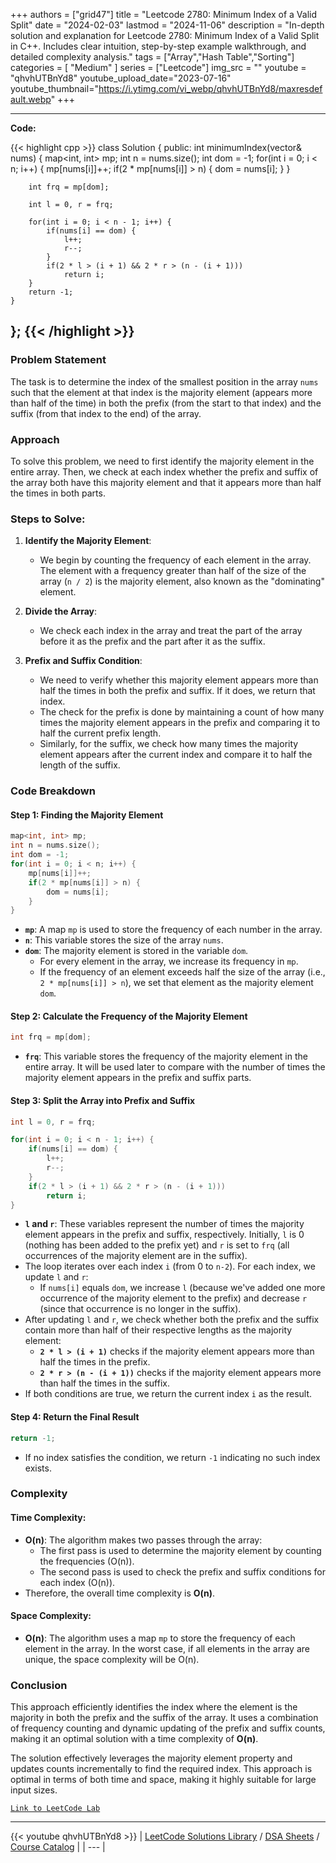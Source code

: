 
+++
authors = ["grid47"]
title = "Leetcode 2780: Minimum Index of a Valid Split"
date = "2024-02-03"
lastmod = "2024-11-06"
description = "In-depth solution and explanation for Leetcode 2780: Minimum Index of a Valid Split in C++. Includes clear intuition, step-by-step example walkthrough, and detailed complexity analysis."
tags = ["Array","Hash Table","Sorting"]
categories = [
    "Medium"
]
series = ["Leetcode"]
img_src = ""
youtube = "qhvhUTBnYd8"
youtube_upload_date="2023-07-16"
youtube_thumbnail="https://i.ytimg.com/vi_webp/qhvhUTBnYd8/maxresdefault.webp"
+++



---
**Code:**

{{< highlight cpp >}}
class Solution {
public:
    int minimumIndex(vector<int>& nums) {
        map<int, int> mp;
        int n = nums.size();
        int dom = -1;
        for(int i = 0; i < n; i++) {
            mp[nums[i]]++;
            if(2 * mp[nums[i]] > n) {
                dom = nums[i];
            }
        }
        
        int frq = mp[dom];
        
        int l = 0, r = frq;
        
        for(int i = 0; i < n - 1; i++) {
            if(nums[i] == dom) {
                l++;
                r--;
            }
            if(2 * l > (i + 1) && 2 * r > (n - (i + 1)))
                return i;
        }
        return -1;
    }
};
{{< /highlight >}}
---

### Problem Statement

The task is to determine the index of the smallest position in the array `nums` such that the element at that index is the majority element (appears more than half of the time) in both the prefix (from the start to that index) and the suffix (from that index to the end) of the array.

### Approach

To solve this problem, we need to first identify the majority element in the entire array. Then, we check at each index whether the prefix and suffix of the array both have this majority element and that it appears more than half the times in both parts.

### Steps to Solve:

1. **Identify the Majority Element**: 
    - We begin by counting the frequency of each element in the array. The element with a frequency greater than half of the size of the array (`n / 2`) is the majority element, also known as the "dominating" element.

2. **Divide the Array**:
    - We check each index in the array and treat the part of the array before it as the prefix and the part after it as the suffix.

3. **Prefix and Suffix Condition**:
    - We need to verify whether this majority element appears more than half the times in both the prefix and suffix. If it does, we return that index.
    - The check for the prefix is done by maintaining a count of how many times the majority element appears in the prefix and comparing it to half the current prefix length.
    - Similarly, for the suffix, we check how many times the majority element appears after the current index and compare it to half the length of the suffix.

### Code Breakdown

#### Step 1: Finding the Majority Element
```cpp
map<int, int> mp;
int n = nums.size();
int dom = -1;
for(int i = 0; i < n; i++) {
    mp[nums[i]]++;
    if(2 * mp[nums[i]] > n) {
        dom = nums[i];
    }
}
```
- **`mp`**: A map `mp` is used to store the frequency of each number in the array.
- **`n`**: This variable stores the size of the array `nums`.
- **`dom`**: The majority element is stored in the variable `dom`.
    - For every element in the array, we increase its frequency in `mp`.
    - If the frequency of an element exceeds half the size of the array (i.e., `2 * mp[nums[i]] > n`), we set that element as the majority element `dom`.

#### Step 2: Calculate the Frequency of the Majority Element
```cpp
int frq = mp[dom];
```
- **`frq`**: This variable stores the frequency of the majority element in the entire array. It will be used later to compare with the number of times the majority element appears in the prefix and suffix parts.

#### Step 3: Split the Array into Prefix and Suffix
```cpp
int l = 0, r = frq;

for(int i = 0; i < n - 1; i++) {
    if(nums[i] == dom) {
        l++;
        r--;
    }
    if(2 * l > (i + 1) && 2 * r > (n - (i + 1)))
        return i;
}
```
- **`l` and `r`**: These variables represent the number of times the majority element appears in the prefix and suffix, respectively. Initially, `l` is 0 (nothing has been added to the prefix yet) and `r` is set to `frq` (all occurrences of the majority element are in the suffix).
- The loop iterates over each index `i` (from 0 to `n-2`). For each index, we update `l` and `r`:
    - If `nums[i]` equals `dom`, we increase `l` (because we've added one more occurrence of the majority element to the prefix) and decrease `r` (since that occurrence is no longer in the suffix).
- After updating `l` and `r`, we check whether both the prefix and the suffix contain more than half of their respective lengths as the majority element:
    - **`2 * l > (i + 1)`** checks if the majority element appears more than half the times in the prefix.
    - **`2 * r > (n - (i + 1))`** checks if the majority element appears more than half the times in the suffix.
- If both conditions are true, we return the current index `i` as the result.

#### Step 4: Return the Final Result
```cpp
return -1;
```
- If no index satisfies the condition, we return `-1` indicating no such index exists.

### Complexity

#### Time Complexity:
- **O(n)**: The algorithm makes two passes through the array:
    - The first pass is used to determine the majority element by counting the frequencies (O(n)).
    - The second pass is used to check the prefix and suffix conditions for each index (O(n)).
- Therefore, the overall time complexity is **O(n)**.

#### Space Complexity:
- **O(n)**: The algorithm uses a map `mp` to store the frequency of each element in the array. In the worst case, if all elements in the array are unique, the space complexity will be O(n).

### Conclusion

This approach efficiently identifies the index where the element is the majority in both the prefix and the suffix of the array. It uses a combination of frequency counting and dynamic updating of the prefix and suffix counts, making it an optimal solution with a time complexity of **O(n)**.

The solution effectively leverages the majority element property and updates counts incrementally to find the required index. This approach is optimal in terms of both time and space, making it highly suitable for large input sizes.

[`Link to LeetCode Lab`](https://leetcode.com/problems/minimum-index-of-a-valid-split/description/)

---
{{< youtube qhvhUTBnYd8 >}}
| [LeetCode Solutions Library](https://grid47.xyz/leetcode/) / [DSA Sheets](https://grid47.xyz/sheets/) / [Course Catalog](https://grid47.xyz/courses/) |
| --- |
